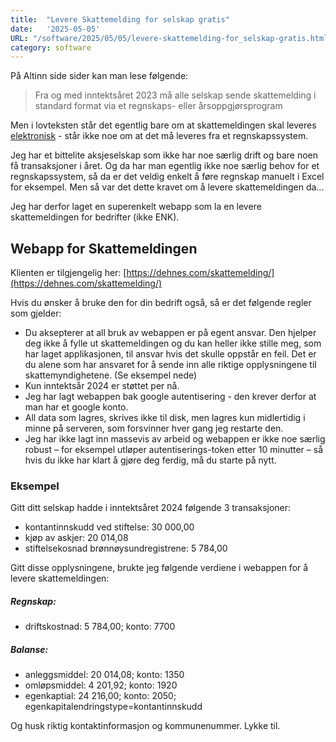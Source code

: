 ```yaml
---
title:  "Levere Skattemelding for selskap gratis"
date:   '2025-05-05'
URL: "/software/2025/05/05/levere-skattemelding-for_selskap-gratis.html"
category: software
---
```


På Altinn side sider kan man lese følgende:

> Fra og med inntektsåret 2023 må alle selskap sende skattemelding i standard format via et regnskaps- eller årsoppgjørsprogram

Men i lovteksten står det egentlig bare om at skattemeldingen skal leveres
[elektronisk](https://lovdata.no/forskrift/2016-11-23-1360/§8-1-2) - står ikke noe om at det må
leveres fra et regnskapssystem.

Jeg har et bittelite aksjeselskap som ikke har noe særlig drift og bare noen få transaksjoner i året. Og da har man egentlig ikke noe særlig behov for et regnskapssystem, så da er det veldig enkelt å føre regnskap manuelt i Excel for eksempel. Men så var det dette kravet om å levere skattemeldingen da...

Jeg har derfor laget en superenkelt webapp som la en levere skattemeldingen for bedrifter (ikke ENK).

## Webapp for Skattemeldingen

Klienten er tilgjengelig her: [https://dehnes.com/skattemelding/](https://dehnes.com/skattemelding/)

Hvis du ønsker å bruke den for din bedrift også, så er det følgende regler som gjelder:

- Du aksepterer at all bruk av webappen er på egent ansvar. Den hjelper deg ikke å fylle ut skattemeldingen og du kan heller ikke stille meg, som har laget applikasjonen, til ansvar hvis det skulle oppstår en feil. Det er du alene som har ansvaret for å sende inn alle riktige opplysningene til skattemyndighetene. (Se eksempel nede)
- Kun inntektsår 2024 er støttet per nå.
- Jeg har lagt webappen bak google autentisering - den krever derfor at man har et google konto.
- All data som lagres, skrives ikke til disk, men lagres kun midlertidig i minne på serveren, som forsvinner hver gang jeg 
  restarte den.
- Jeg har ikke lagt inn massevis av arbeid og webappen er ikke noe særlig robust – for eksempel utløper autentiserings-token etter 10 minutter – så hvis du ikke har klart å gjøre deg ferdig, må du starte på nytt.

### Eksempel

Gitt ditt selskap hadde i inntektsåret 2024 følgende 3 transaksjoner:
- kontantinnskudd ved stiftelse: 30 000,00
- kjøp av askjer: 20 014,08
- stiftelsekosnad brønnøysundregistrene: 5 784,00

Gitt disse opplysningene, brukte jeg følgende verdiene i webappen for å levere skattemeldingen:
##### Regnskap:
-	driftskostnad: 5 784,00; konto: 7700
##### Balanse:
-	anleggsmiddel: 20 014,08; konto: 1350
-	omløpsmiddel: 4 201,92; konto: 1920
-	egenkaptial: 24 216,00; konto: 2050; egenkapitalendringstype=kontantinnskudd

Og husk riktig kontaktinformasjon og kommunenummer. Lykke til.
